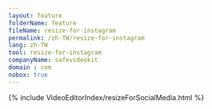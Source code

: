 ```yaml
---
layout: feature
folderName: feature
fileName: resize-for-instagram
permalink: /zh-TW/resize-for-instagram
lang: zh-TW
tool: resize-for-instagram
companyName: safevideokit
domain : com
nobox: true
---
```


{% include VideoEditorIndex/resizeForSocialMedia.html %}

   